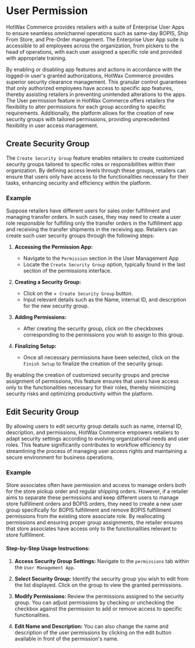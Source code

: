 # User Permission

HotWax Commerce provides retailers with a suite of Enterprise User Apps to ensure seamless omnichannel operations such as same-day BOPIS, Ship From Store, and Pre-Order management. The Enterprise User App suite is accessible to all employees across the organization, from pickers to the head of operations, with each user assigned a specific role and provided with appropriate training.

By enabling or disabling app features and actions in accordance with the logged-in user's granted authorizations, HotWax Commerce provides superior security clearance management. This granular control guarantees that only authorized employees have access to specific app features, thereby assisting retailers in preventing unintended alterations to the apps. The User permission feature in HotWax Commerce offers retailers the flexibility to alter permissions for each group according to specific requirements. Additionally, the platform allows for the creation of new security groups with tailored permissions, providing unprecedented flexibility in user access management.

## Create Security Group

The `Create Security Group` feature enables retailers to create customized security groups tailored to specific roles or responsibilities within their organization. By defining access levels through these groups, retailers can ensure that users only have access to the functionalities necessary for their tasks, enhancing security and efficiency within the platform.

### Example

Suppose retailers have different users for sales order fulfillment and managing transfer orders. In such cases, they may need to create a user role responsible for fulfilling only the transfer orders in the fulfillment app and receiving the transfer shipments in the receiving app. Retailers can create such user security groups through the following steps:

1. **Accessing the Permission App:**
   - Navigate to the `Permission` section in the User Management App
   - Locate the `Create Security Group` option, typically found in the last section of the permissions interface.

2. **Creating a Security Group:**
   - Click on the +` Create Security Group` button.
   - Input relevant details such as the Name, internal ID, and description for the new security group.

3. **Adding Permissions:**
   - After creating the security group, click on the checkboxes corresponding to the permissions you wish to assign to this group.

4. **Finalizing Setup:**
   - Once all necessary permissions have been selected, click on the `Finish Setup` to finalize the creation of the security group.

By enabling the creation of customized security groups and precise assignment of permissions, this feature ensures that users have access only to the functionalities necessary for their roles, thereby minimizing security risks and optimizing productivity within the platform.

## Edit Security Group

By allowing users to edit security group details such as name, internal ID, description, and permissions, HotWax Commerce empowers retailers to adapt security settings according to evolving organizational needs and user roles. This feature significantly contributes to workflow efficiency by streamlining the process of managing user access rights and maintaining a secure environment for business operations.

### Example

Store associates often have permission and access to manage orders both for the store pickup order and regular shipping orders. However, if a retailer aims to separate these permissions and keep different users to manage store fulfillment orders and BOPIS orders, they need to create a new user group specifically for BOPIS fulfillment and remove BOPIS fulfillment permissions from the existing store associate role. By reallocating permissions and ensuring proper group assignments, the retailer ensures that store associates have access only to the functionalities relevant to store fulfillment.

#### Step-by-Step Usage Instructions:

1. **Access Security Group Settings:** Navigate to the `permissions` tab within the `User Management App`.
   
2. **Select Security Group:** Identify the security group you wish to edit from the list displayed. Click on the group to view the granted permissions.

3. **Modify Permissions:** Review the permissions assigned to the security group. You can adjust permissions by checking or unchecking the checkbox against the permission to add or remove access to specific functionalities.

4. **Edit Name and Description:** You can also change the name and description of the user permissions by clicking on the edit button available in front of the permission's name.
